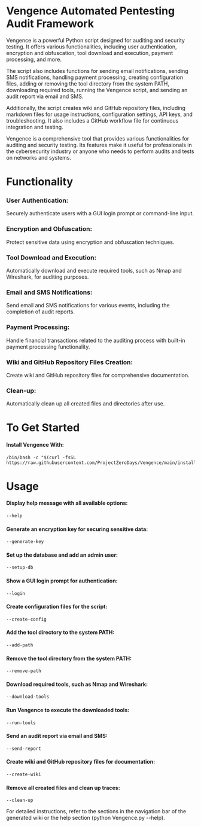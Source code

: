 # Vengence Automated Pentesting Audit Framework 

Vengence is a powerful Python script designed for auditing and security testing. It offers various functionalities, including user authentication, encryption and obfuscation, tool download and execution, payment processing, and more.

The script also includes functions for sending email notifications, sending SMS notifications, handling payment processing, creating configuration files, adding or removing the tool directory from the system PATH, downloading required tools, running the Vengence script, and sending an audit report via email and SMS.

Additionally, the script creates wiki and GitHub repository files, including markdown files for usage instructions, configuration settings, API keys, and troubleshooting. It also includes a GitHub workflow file for continuous integration and testing.

Vengence is a comprehensive tool that provides various functionalities for auditing and security testing. Its features make it useful for professionals in the cybersecurity industry or anyone who needs to perform audits and tests on networks and systems.

# Functionality

### User Authentication: 

Securely authenticate users with a GUI login prompt or command-line input.


### Encryption and Obfuscation: 

Protect sensitive data using encryption and obfuscation techniques.


### Tool Download and Execution: 

Automatically download and execute required tools, such as Nmap and Wireshark, for auditing purposes.


### Email and SMS Notifications: 

Send email and SMS notifications for various events, including the completion of audit reports.


### Payment Processing: 

Handle financial transactions related to the auditing process with built-in payment processing functionality.


### Wiki and GitHub Repository Files Creation: 

Create wiki and GitHub repository files for comprehensive documentation.


### Clean-up: 

Automatically clean up all created files and directories after use.


# To Get Started

#### Install Vengence With:

    /bin/bash -c "$(curl -fsSL https://raw.githubusercontent.com/ProjectZeroDays/Vengence/main/install.sh)"

# Usage

#### Display help message with all available options:

    --help

#### Generate an encryption key for securing sensitive data:
    
    --generate-key
    
#### Set up the database and add an admin user:

    --setup-db

#### Show a GUI login prompt for authentication:

    --login

#### Create configuration files for the script:

    --create-config

#### Add the tool directory to the system PATH:

    --add-path

#### Remove the tool directory from the system PATH:

    --remove-path

#### Download required tools, such as Nmap and Wireshark:
    
    --download-tools

#### Run Vengence to execute the downloaded tools:

    --run-tools 

#### Send an audit report via email and SMS:

    --send-report

#### Create wiki and GitHub repository files for documentation:

    --create-wiki

#### Remove all created files and clean up traces:

    --clean-up

For detailed instructions, refer to the sections in the navigation bar of the generated wiki or the help section (python Vengence.py --help).
